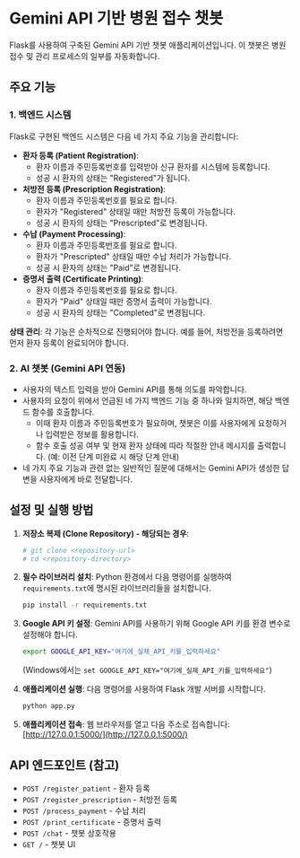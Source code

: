 # Gemini API 기반 병원 접수 챗봇

Flask를 사용하여 구축된 Gemini API 기반 챗봇 애플리케이션입니다. 이 챗봇은 병원 접수 및 관리 프로세스의 일부를 자동화합니다.

## 주요 기능

### 1. 백엔드 시스템

Flask로 구현된 백엔드 시스템은 다음 네 가지 주요 기능을 관리합니다:

*   **환자 등록 (Patient Registration)**:
    *   환자 이름과 주민등록번호를 입력받아 신규 환자를 시스템에 등록합니다.
    *   성공 시 환자의 상태는 "Registered"가 됩니다.
*   **처방전 등록 (Prescription Registration)**:
    *   환자 이름과 주민등록번호를 필요로 합니다.
    *   환자가 "Registered" 상태일 때만 처방전 등록이 가능합니다.
    *   성공 시 환자의 상태는 "Prescripted"로 변경됩니다.
*   **수납 (Payment Processing)**:
    *   환자 이름과 주민등록번호를 필요로 합니다.
    *   환자가 "Prescripted" 상태일 때만 수납 처리가 가능합니다.
    *   성공 시 환자의 상태는 "Paid"로 변경됩니다.
*   **증명서 출력 (Certificate Printing)**:
    *   환자 이름과 주민등록번호를 필요로 합니다.
    *   환자가 "Paid" 상태일 때만 증명서 출력이 가능합니다.
    *   성공 시 환자의 상태는 "Completed"로 변경됩니다.

**상태 관리**: 각 기능은 순차적으로 진행되어야 합니다. 예를 들어, 처방전을 등록하려면 먼저 환자 등록이 완료되어야 합니다.

### 2. AI 챗봇 (Gemini API 연동)

*   사용자의 텍스트 입력을 받아 Gemini API를 통해 의도를 파악합니다.
*   사용자의 요청이 위에서 언급된 네 가지 백엔드 기능 중 하나와 일치하면, 해당 백엔드 함수를 호출합니다.
    *   이때 환자 이름과 주민등록번호가 필요하며, 챗봇은 이를 사용자에게 요청하거나 입력받은 정보를 활용합니다.
    *   함수 호출 성공 여부 및 현재 환자 상태에 따라 적절한 안내 메시지를 출력합니다. (예: 이전 단계 미완료 시 해당 단계 안내)
*   네 가지 주요 기능과 관련 없는 일반적인 질문에 대해서는 Gemini API가 생성한 답변을 사용자에게 바로 전달합니다.

## 설정 및 실행 방법

1.  **저장소 복제 (Clone Repository) - 해당되는 경우**:
    ```bash
    # git clone <repository-url>
    # cd <repository-directory>
    ```

2.  **필수 라이브러리 설치**:
    Python 환경에서 다음 명령어를 실행하여 `requirements.txt`에 명시된 라이브러리들을 설치합니다.
    ```bash
    pip install -r requirements.txt
    ```

3.  **Google API 키 설정**:
    Gemini API를 사용하기 위해 Google API 키를 환경 변수로 설정해야 합니다.
    ```bash
    export GOOGLE_API_KEY="여기에_실제_API_키를_입력하세요"
    ```
    (Windows에서는 `set GOOGLE_API_KEY="여기에_실제_API_키를_입력하세요"`)

4.  **애플리케이션 실행**:
    다음 명령어를 사용하여 Flask 개발 서버를 시작합니다.
    ```bash
    python app.py
    ```

5.  **애플리케이션 접속**:
    웹 브라우저를 열고 다음 주소로 접속합니다:
    [http://127.0.0.1:5000/](http://127.0.0.1:5000/)

## API 엔드포인트 (참고)

*   `POST /register_patient` - 환자 등록
*   `POST /register_prescription` - 처방전 등록
*   `POST /process_payment` - 수납 처리
*   `POST /print_certificate` - 증명서 출력
*   `POST /chat` - 챗봇 상호작용
*   `GET /` - 챗봇 UI
